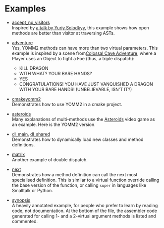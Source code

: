 # Examples

* [accept_no_visitors](accept_no_visitors.cpp)  
Inspired by [a talk by Yuriy
Solodkyy](https://www.youtube.com/watch?v=QhJguzpZOrk&t=1467s), this example
shows how open methods are better than visitor at traversing ASTs.


* [adventure](adventure.cpp)  
  Yes, YOMM2 methods can have more than two virtual parameters. This example is
  inspired by a scene from[Colossal Cave
  Adventure](https://en.wikipedia.org/wiki/Colossal_Cave_Adventure), where a
  Player uses an Object to fight a Foe (thus, a triple dispatch):
  - KILL DRAGON
  - WITH WHAT? YOUR BARE HANDS?
  - YES
  - CONGRATULATIONS! YOU HAVE JUST VANQUISHED A DRAGON WITH YOUR BARE HANDS!
    (UNBELIEVABLE, ISN'T IT?)

* [cmakeyomm2](cmakeyomm2)  
Demonstrates how to use YOMM2 in a cmake project.

* [asteroids](asteroids.cpp)  
Many explanations of multi-methods use the
[Asteroids](https://en.wikipedia.org/wiki/Asteroids_(video_game)) video game as
an example. Here is the YOMM2 version.


* [dl_main](dl_main.cpp), [dl_shared](dl_shared.cpp)  
Demonstrates how to dynamically load new classes and method definitions.


* [matrix](matrix.cpp)  
  Another example of double dispatch.


* [next](next.cpp)  
Demonstrates how a method definition can call the next most specialised
definition. This is similar to a virtual function override calling the base
version of the function, or calling `super` in languages like Smalltalk or
Python.

* [synopsis](synopsis.cpp)  
  A heavily annotated example, for people who prefer to learn by reading code,
  not documentation. At the bottom of the file, the assembler code generated for
  calling 1- and a 2-virtual argument methods is listed and commented.
